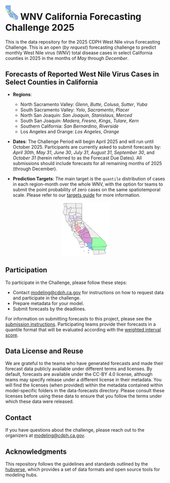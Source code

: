 # <img src="./media/WNVCA2025.png" alt="WNVCA Logo" width="40px">  WNV California Forecasting Challenge 2025 

This is the data repository for the 2025 CDPH West Nile virus Forecasting Challenge. This is an open (*by request*) forecasting challenge to predict monthly West Nile virus (WNV) total disease cases in select California counties in 2025 in the months of *May* through *December*.


## Forecasts of Reported West Nile Virus Cases in Select Counties in California

* **Regions**:
  * North Sacramento Valley: *Glenn*, *Butte*, *Colusa*, *Sutter*, *Yuba*
  * South Sacramento Valley: *Yolo*, *Sacramento*, *Placer*
  * North San Joaquin: *San Joaquin*, *Stanislaus*, *Merced*
  * South San Joaquin: *Madera*, *Fresno*, *Kings*, *Tulare*, *Kern*
  * Southern California: *San Bernardino*, *Riverside*
  * Los Angeles and Orange: *Los Angeles*, *Orange*

* **Dates**: The Challenge Period will begin April 2025 and will run until October 2025. Participants are currently asked to submit forecasts by: *April 30th*, *May 31*, *June 30*, *July 31*, *August 31*, *September 30*, and *October 31* (herein referred to as the Forecast Due Dates). All submissions should include forecasts for all remaining months of 2025 (through December).

* **Prediction Targets**: The main target is the `quantile` distribution of cases in each region-month over the whole WNV, with the option for teams to submit the point probability of zero cases on the same spatiotemporal scale. Please refer to our [targets guide](https://github.com/cdphmodeling/wnvca-2025/tree/main/model-output#output_type) for more information.

<p align="center">
  <img src="./media/regionsMap.png" alt="WNVCA Logo" width="30%">
</p>

## Participation 

To participate in the Challenge, please follow these steps: 
 * Contact modeling@cdph.ca.gov for instructions on how to request data and participate in the challenge. 
 * Prepare metadata for your model. 
 * Submit forecasts by the deadlines. 

For information on submitting forecasts to this project, please see the [submission instructions](https://github.com/cdphmodeling/wnvca-2025/tree/main/model-output). Participating teams provide their forecasts in a quantile format that will be evaluated according with the [weighted interval score](https://journals.plos.org/ploscompbiol/article?id=10.1371/journal.pcbi.1008618). 

## Data License and Reuse

We are grateful to the teams who have generated forecasts and made their forecast data publicly available under different terms and licenses. By default, forecasts are available under the CC-BY 4.0 license, although teams may specify release under a different license in their metadata. You will find the licenses (when provided) within the metadata contained within model-specific folders in the data-forecasts directory. Please consult these licenses before using these data to ensure that you follow the terms under which these data were released. 

## Contact

If you have questions about the challenge, please reach out to the organizers at modeling@cdph.ca.gov.
 
## Acknowledgments

This repository follows the guidelines and standards outlined by the [hubverse](https://hubdocs.readthedocs.io/en/latest/), which provides a set of data formats and open source tools for modeling hubs.
